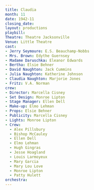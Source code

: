 ```yaml
---
title: Claudia
month: 11
date: 1942-11
closing_date:
layout: productions
playbill:
Theatre: Theatre Jacksonville
Venue: Little Theatre
cast:
- Jerry Seymoure: E.S. Beauchamp-Nobbs
- Mrs. Brown: Edythe Guernsey
- Madame Daruschka: Eleanor Edwards
- Bertha: Elsie Behner
- David Naughton: Jack Cummins
- Julia Naughton: Katherine Johnson
- Claudia Naughton: Marjorie Jones
- Fritz: V.A. Norman
crew:
- Director: Marcella Cisney
- Set Design: Monroe Lipton
- Stage Manager: Ellen Dell
- Make-up: Elmo Lehman
- Props: Elsie Behner
- Publicity: Marcella Cisney
- Lights: Monroe Lipton
- Crew:
  - Alex Pillsbury
  - Bishop McCauley
  - Ellen Dell
  - Elmo Lehman
  - Hugh Gingras
  - Jesse Hoagland
  - Louis Larmoyeux
  - Mary Garcia
  - Mary Lou Love
  - Monroe Lipton
  - Patty Hulett
orchestra:
---
```


